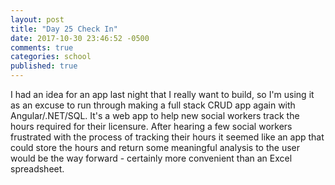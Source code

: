 ```yaml
---
layout: post
title: "Day 25 Check In"
date: 2017-10-30 23:46:52 -0500
comments: true
categories: school
published: true
---
```



I had an idea for an app last night that I really want to build, so I'm using it as an excuse to run through making a full stack CRUD app again with Angular/.NET/SQL. It's a web app to help new social workers track the hours required for their licensure. After hearing a few social workers frustrated with the process of tracking their hours it seemed like an app that could store the hours and return some meaningful analysis to the user would be the way forward - certainly more convenient than an Excel spreadsheet.